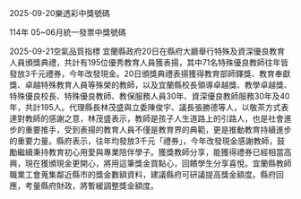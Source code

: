 
2025-09-20樂透彩中獎號碼

                                
114年 05~06月統一發票中獎號碼
                             
2025-09-21空氣品質指標
                              宜蘭縣政府20日在縣府大廳舉行特殊及資深優良教育人員頒獎典禮，共計有195位優秀教育人員獲表揚，其中71名特殊優良教師往年皆發放3千元禮券，今年改發現金。20日頒獎典禮表揚獲得教育部師鐸獎、教育奉獻獎、卓越特殊教育人員等殊榮的教師，以及宜蘭縣校長領導卓越獎、教學卓越獎、特殊優良校長、特殊優良教師、教保服務人員30年、資深優良教師服務30年及40年，共計195人。代理縣長林茂盛與立委陳俊宇、議長張勝德等人，以敬茶方式表達對教師的感謝之意，林茂盛表示，教師是孩子人生道路上的引路人，也是社會進步的重要推手，受到表揚的教育人員不僅是教育界的典範，更是推動教育持續進步的重要力量。縣府表示，往年均發放3千元「禮券」，今年改發現金感謝教師，鼓勵繼續秉持教育初心用愛與專業陪伴學子。獲獎教師分享，能獲得禮券已經相當高興，現在獲頒現金更開心，將用這筆獎金買點心，回饋學生分享喜悅。宜蘭縣教師職業工會蒐集鄰近縣市的獎金數額資料，建議縣府可研議提高獎金額度。縣府回應，考量縣府財政，將暫緩調整獎金額度。